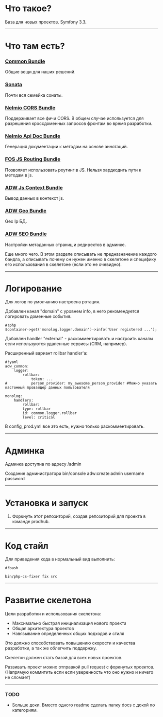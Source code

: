 # Что такое? #
База для новых проектов. Symfony 3.3.
***
# Что там есть? #


### [Common Bundle](https://bitbucket.org/prodhub/common-bundle/overview)
Общие вещи для наших решений.

### [Sonata](https://sonata-project.org/) ###
Почти вся семейка сонаты.

### [Nelmio CORS Bundle](https://github.com/nelmio/NelmioCorsBundle) ###
Поддерживает все фичи CORS. В общем случае используется для разрешения кроссдоменных запросов фронтам во время разработки.

### [Nelmio Api Doc Bundle](https://github.com/nelmio/NelmioApiDocBundle) ###
Генерация документации к методам на основе аннотаций.

### [FOS JS Routing Bundle](https://github.com/FriendsOfSymfony/FOSJsRoutingBundle) ###
Позволяет использовать роутинг в JS. Нельзя хардкодить пути к методам в js.

### [ADW Js Context Bundle](https://bitbucket.org/prodhub/js-context-bundle) ###
Вывод данных в контекст js.

### [ADW Geo Bundle](https://bitbucket.org/prodhub/adw-geoip-bundle) ###
Geo Ip БД.

### [ADW SEO Bundle](https://bitbucket.org/prodhub/seo-bundle) ###
Настройки метаданных страниц и редиректов в админке.

Еще много чего. В этом разделе описывать не предназначение каждого бандла, а описывать почему он нужен именно в скелетоне и специфику его использования в скелетоне (если это не очевидно).
***
# Логирование #
Для логов по умолчанию настроена ротация. 

Добавлен канал "domain" с уровнем info, в него рекомендуется логировать доменные события.
```
#!php
$container->get('monolog.logger.domain')->info('User registered ...');
```
Добавлен handler "external" - раскомментировать и настроить каналы если используются удаленные сервисы (CRM, например).

Расширенный вариант rollbar handler'а:

```
#!yaml
adw_common:
    logger:
        rollbar:
            token: ...
#           person_provider: my_awesome_person_provider #Можно указать кастомный провайдер данных пользователя

monolog:
    handlers:
        rollbar:
        type: rollbar
        id: common.logger.rollbar
        level: critical
```
В config_prod.yml все это есть, нужно только раскомментировать.

***
# Админка #
Админка доступна по адресу /admin

Создание администратора bin/console adw:create:admin username password
***
# Установка и запуск #
1. Форкнуть этот репозиторий, создав репозиторий для проекта в команде prodhub.

***
# Код стайл #
Для приведения кода в нормальный вид выполнить:

```
#!bash

bin/php-cs-fixer fix src
```

***

# Развитие скелетона #
Цели разработки и использования скелетона:

* Максимально быстрая инициализация нового проекта
* Общая архитектура проектов
* Навязывание определенных общих подходов и стиля

Это должно способствовать повышению скорости и качества разработки, а так же облегчить поддержку.

Скелетон должен стать базой для всех новых проектов. 

Развивать проект можно отправкой pull request с форкнутых проектов. (Напрямую коммитить если если уверенность что оно нужно и ничего не сломает)
***
### TODO ###
* Больше доки. Вместо одного readme сделать папку docs с докой по категориям.



